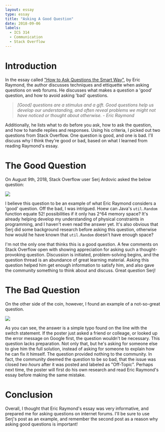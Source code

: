 ```yaml
---
layout: essay
type: essay
title: "Asking A Good Question"
date: 2018-09-06
labels:
  - ICS 314
  - Communication
  - Stack Overflow
---
```

# Introduction

In the essay called <a href="http://www.catb.org/esr/faqs/smart-questions.html">"How to Ask Questions the Smart Way"</a>, by Eric Raymond, the author discusses techniques and ettiquette when asking questions on web forums. He discusses what makes a question a 'good' question, and how to avoid asking 'bad' questions.

> *\[Good] questions are a stimulus and a gift. Good questions help us develop our understanding, and often reveal problems we might not have noticed or thought about otherwise.     - Eric Raymond* 

Additionally, he lists what to do before you ask, how to ask the question, and how to handle replies and responses. Using his criteria, I picked out two questions from Stack Overflow. One question is good, and one is bad. I'll discuss why I think they're good or bad, based on what I learned from reading Raymond's essay.

# The Good Question

On August 9th, 2018, Stack Overflow user Serj Ardovic asked the below question:

<img class="ui centered image" src="https://klauritz.github.io/images/goodquestion-essay.png">

I believe this question to be an example of what Eric Raymond considers a 'good' question. Off the bad, I was intrigued. Hoew can Java's `util.Random` function equate 52! possibilities if it only has 2^64 memory space? It's already helping develop my understanding of physical constraints in programming, and I haven't even read the answer yet. It's also obvious that Serj did some background research before asking this question, otherwise how would he have known that `util.Random` doesn't have enough space?

I'm not the only one that thinks this is a good question. A few comments on Stack Overflow open with showing appreciation for asking such a thought-provoking question. Discussion is initiated, problem-solving begins, and the question thread is an abundance of great learning material. Asking this question helped him get enough information to satisfy him, and also gave the community something to think about and discuss. Great question Serj!

# The Bad Question

On the other side of the coin, however, I found an example of a not-so-great question. 

<img class="ui centered image" src="https://klauritz.github.io/images/badquestion-essay.png">

As you can see, the answer is a simple typo found on the line with the switch statement. If the poster just asked a friend or colleage, or looked up the error message on Google first, the question wouldn't be necessary. This question lacks preparation. Not only that, but he's asking for someone else to give him the full solution, instead of asking for someone to explain how he can fix it himself. The question provided nothing to the community. In fact, the community deemed the question to be so bad, that the issue was closed *two hours* after it was posted and labeled as "Off-Topic". Perhaps next time, the poster will first do his own research and read Eric Raymond's essay before making the same mistake.

# Conclusion

Overall, I thought that Eric Raymond's essay was very informative, and prepared me for asking questions on internet forums. I'll be sure to use Serj's post as an example, and remember the second post as a reason why asking good questions is important! 
